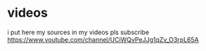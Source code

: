 # videos
i put here my sources in my videos pls subscribe https://www.youtube.com/channel/UCiWQvPeJJg1qZv_O3rpL65A
